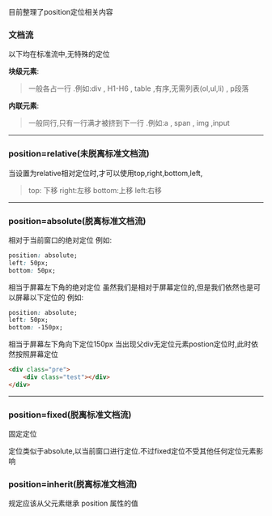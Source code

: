 
目前整理了position定位相关内容

### 文档流
 以下均在标准流中,无特殊的定位

**块级元素**: 
> 一般各占一行 .例如:div , H1-H6 , table ,有序,无需列表(ol,ul,li) , p段落

**内联元素**:
> 一般同行,只有一行满才被挤到下一行 .例如:a , span , img ,input

------

### position=relative(未脱离标准文档流)
当设置为relative相对定位时,才可以使用top,right,bottom,left,
> top: 下移   right:左移 bottom:上移 left:右移

------
### position=absolute(脱离标准文档流)
相对于当前窗口的绝对定位
例如: 
``` css
position: absolute;
left: 50px;
bottom: 50px;
```
相当于屏幕左下角的绝对定位
虽然我们是相对于屏幕定位的,但是我们依然也是可以屏幕以下定位的
例如:
``` css
position: absolute;
left: 50px;
bottom: -150px;
```
相当于屏幕左下角向下定位150px
当出现父div无定位元素postion定位时,此时依然按照屏幕定位
```html
<div class="pre">
    <div class="test"></div>
</div>
```
------

### position=fixed(脱离标准文档流)
固定定位

定位类似于absolute,以当前窗口进行定位.不过fixed定位不受其他任何定位元素影响

### position=inherit(脱离标准文档流)
规定应该从父元素继承 position 属性的值   


